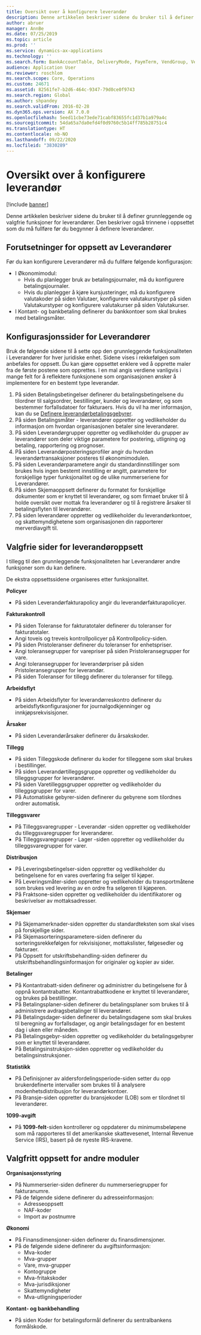 ```yaml
---
title: Oversikt over å konfigurere leverandør
description: Denne artikkelen beskriver sidene du bruker til å definer grunnleggende og valgfrie funksjoner for leverandører. Den beskriver også trinnene i oppsettet som du må fullføre før du begynner å definere leverandører.
author: abruer
manager: AnnBe
ms.date: 07/25/2019
ms.topic: article
ms.prod: ''
ms.service: dynamics-ax-applications
ms.technology: ''
ms.search.form: BankAccountTable, DeliveryMode, PaymTerm, VendGroup, VendParameters, VendPaymMode, VendTable, DeliveryReason, DeliveryTerms, DestinationCode
audience: Application User
ms.reviewer: roschlom
ms.search.scope: Core, Operations
ms.custom: 24671
ms.assetid: 82561fe7-b2d6-464c-9347-79d0ce0f9743
ms.search.region: Global
ms.author: shpandey
ms.search.validFrom: 2016-02-28
ms.dyn365.ops.version: AX 7.0.0
ms.openlocfilehash: 5eed11cbe73ede71cabf83655fc1d37b1a979a4c
ms.sourcegitcommit: 54da65a7da0efd4f0d9760c5b14ff785b28751c4
ms.translationtype: HT
ms.contentlocale: nb-NO
ms.lasthandoff: 09/22/2020
ms.locfileid: "3830289"
---
```

# <a name="configure-accounts-payable-overview"></a>Oversikt over å konfigurere leverandør

[!include [banner](../includes/banner.md)]

Denne artikkelen beskriver sidene du bruker til å definer grunnleggende og valgfrie funksjoner for leverandører. Den beskriver også trinnene i oppsettet som du må fullføre før du begynner å definere leverandører.

<a name="prerequisites-for-accounts-payable-setup"></a>Forutsetninger for oppsett av Leverandører
----------------------------------------

Før du kan konfigurere Leverandører må du fullføre følgende konfigurasjon:

-   I Økonomimodul:
    -   Hvis du planlegger bruk av betalingsjournaler, må du konfigurere betalingsjournaler.
    -   Hvis du planlegger å kjøre kursjusteringer, må du konfigurere valutakoder på siden Valutaer, konfigurere valutakurstyper på siden Valutakurstyper og konfigurere valutakurser på siden Valutakurser.
-   I Kontant- og bankbetaling definerer du bankkontoer som skal brukes med betalingsmåter.

## <a name="setup-pages-for-accounts-payable"></a>Konfigurasjonssider for Leverandører

Bruk de følgende sidene til å sette opp den grunnleggende funksjonaliteten i Leverandører for hver juridiske enhet. Sidene vises i rekkefølgen som anbefales for oppsett. Du kan gjøre oppsettet enklere ved å opprette maler fra de første postene som opprettes. I en mal angis verdiene vanligvis i mange felt for å reflektere funksjonene som organisasjonen ønsker å implementere for en bestemt type leverandør.
1.  På siden Betalingsbetingelser definerer du betalingsbetingelsene du tilordner til salgsordrer, bestillinger, kunder og leverandører, og som bestemmer forfallsdatoer for fakturaers. Hvis du vil ha mer informasjon, kan du se [Definere leverandørbetalingsgebyrer](tasks/define-vendor-payment-fees.md).
2.  På siden Betalingsmåter - leverandører oppretter og vedlikeholder du informasjon om hvordan organisasjonen betaler sine leverandører.
3.  På siden Leverandørgrupper oppretter og vedlikeholder du grupper av leverandører som deler viktige parametere for postering, utligning og betaling, rapportering og prognoser.
4.  På siden Leverandørposteringsprofiler angir du hvordan leverandørtransaksjoner posteres til økonomimodulen.
5.  På siden Leverandørparametere angir du standardinnstillinger som brukes hvis ingen bestemt innstilling er angitt, parametere for forskjellige typer funksjonalitet og de ulike nummerseriene for Leverandører.
6.  På siden Skjemaoppsett definerer du formatet for forskjellige dokumenter som er knyttet til leverandører, og som firmaet bruker til å holde oversikt over mottak fra leverandører og til å registrere årsaker til betalingsflyten til leverandører.
7.  På siden leverandører oppretter og vedlikeholder du leverandørkontoer, og skattemyndighetene som organisasjonen din rapporterer merverdiavgift til.

## <a name="optional-setup-pages-for-accounts-payable"></a>Valgfrie sider for leverandøroppsett
I tillegg til den grunnleggende funksjonaliteten har Leverandører andre funksjoner som du kan definere.

De ekstra oppsettssidene organiseres etter funksjonalitet.

**Policyer**
-   På siden Leverandørfakturapolicy angir du leverandørfakturapolicyer.

**Fakturakontroll**

-   På siden Toleranse for fakturatotaler definerer du toleranser for fakturatotaler.
-   Angi toveis og treveis kontrollpolicyer på Kontrollpolicy-siden.
-   På siden Pristoleranser definerer du toleranser for enhetspriser.
-   Angi toleransegrupper for varepriser på siden Pristoleransegrupper for vare.
-   Angi toleransegrupper for leverandørpriser på siden Pristoleransegrupper for leverandør.
-   På siden Toleranser for tillegg definerer du toleranser for tillegg.

**Arbeidsflyt**

-   På siden Arbeidsflyter for leverandørreskontro definerer du arbeidsflytkonfigurasjoner for journalgodkjenninger og innkjøpsrekvisisjoner.

**Årsaker**

-   På siden Leverandørårsaker definerer du årsakskoder.

**Tillegg**

-   På siden Tilleggskode definerer du koder for tilleggene som skal brukes i bestillinger.
-   På siden Leverandørtilleggsgruppe oppretter og vedlikeholder du tilleggsgrupper for leverandører.
-   På siden Varetilleggsgrupper  oppretter og vedlikeholder du tilleggsgrupper for varer.
-   På Automatiske gebyrer-siden definerer du gebyrene som tilordnes ordrer automatisk.

**Tilleggsvarer**

-   På Tilleggsvaregrupper - Leverandør -siden oppretter og vedlikeholder du tilleggsvaregrupper for leverandører.
-   På Tilleggsvaregrupper - Lager -siden oppretter og vedlikeholder du tilleggsvaregrupper for varer.

**Distribusjon**

-   På Leveringsbetingelser-siden oppretter og vedlikeholder du betingelsene for en vares overføring fra selger til kjøper.
-   På Leveringsmåter-siden oppretter og vedlikeholder du transportmåtene som brukes ved levering av en ordre fra selgeren til kjøperen.
-   På Fraktsone-siden oppretter og vedlikeholder du identifikatorer og beskrivelser av mottaksadresser.

**Skjemaer**

-   På Skjemamerknader-siden oppretter du standardteksten som skal vises på forskjellige sider.
-   På Skjemasorteringsparametere-siden definerer du sorteringsrekkefølgen for rekvisisjoner, mottakslister, følgesedler og fakturaer.
-   På Oppsett for utskriftsbehandling-siden definerer du utskriftsbehandlingsinformasjon for originaler og kopier av sider.

**Betalinger**

-   På Kontantrabatt-siden definerer og administrer du betingelsene for å oppnå kontantrabatter. Kontantrabattkodene er knyttet til leverandører, og brukes på bestillinger.
-   På Betalingsplaner-siden definerer du betalingsplaner som brukes til å administrere avdragsbetalinger til leverandører.
-   På Betalingsdager-siden definerer du betalingsdagene som skal brukes til beregning av forfallsdager, og angir betalingsdager for en bestemt dag i uken eller måneden.
-   På Betalingsgebyr-siden oppretter og vedlikeholder du betalingsgebyrer som er knyttet til leverandører.
-   På Betalingsinstruksjon-siden oppretter og vedlikeholder du betalingsinstruksjoner.

**Statistikk**

-   På Definisjoner av aldersfordelingsperiode-siden setter du opp brukerdefinerte intervaller som brukes til å analysere modenhetsdistribusjon for leverandørkontoer.
-   På Bransje-siden oppretter du bransjekoder (LOB) som er tilordnet til leverandører.

**1099-avgift**

-   På **1099-felt**-siden kontrollerer og oppdaterer du minimumsbeløpene som må rapporteres til det amerikanske skattevesenet, Internal Revenue Service (IRS), basert på de nyeste IRS-kravene.

## <a name="optional-setup-for-other-modules"></a>**Valgfritt oppsett for andre moduler**
**Organisasjonsstyring**

-   På Nummerserier-siden definerer du nummerseriegrupper for fakturanumre.
-   På de følgende sidene definerer du adresseinformasjon:
    -   Adresseoppsett
    -   NAF-koder
    -   Import av postnumre

**Økonomi**

-   På Finansdimensjoner-siden definerer du finansdimensjoner.
-   På de følgende sidene definerer du avgiftsinformasjon:
    -   Mva-koder
    -   Mva-grupper
    -   Vare, mva-grupper
    -   Kontogruppe
    -   Mva-fritakskoder
    -   Mva-jurisdiksjoner
    -   Skattemyndigheter
    -   Mva-utligningsperioder

**Kontant- og bankbehandling**

-   På siden Koder for betalingsformål definerer du sentralbankens formålskode.






